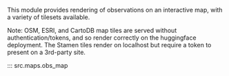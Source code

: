This module provides rendering of observations on an interactive map, with a variety of tilesets available. 

Note: OSM, ESRI, and CartoDB map tiles are served without authentication/tokens,
and so render correctly on the huggingface deployment. The Stamen tiles render
on localhost but require a token to present on a 3rd-party site.

::: src.maps.obs_map
